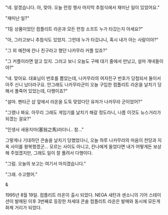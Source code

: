 "네. 알겠습니다. 아, 맞아. 오늘 런칭 행사 마지막 추첨식에서 재미난 일이 있었어요." 

"재미난 일?" 

"1등 상품이었던 컴플리트 라온과 모든 런칭 소프트 누가 타갔는지 아세요?" 

"아, 그러고보니 추첨식도 있었지. 그런데 누가 타갔냐니, 혹시 내가 아는 사람이야?" 

"그 외 예전에 칸나 친구라고 했던 나카무라 커플 있죠?" 

"그 커플이라면 알고 있지. 그러고 보니 오늘도 구매 대기 줄에서 만났고, 설마 걔네들이야?" 

"네. 맞아요. 대표님이 번호를 뽑았는데, 나카무라의 여자친구 번호가 당첨되서 둘이서 아주 신니 났더라구요. 안그래도 나카무라군이 오늘 구입한 컴플리트 라온을 날치기 당해서 풀죽어 있었는데, 다행이죠?" 

"설마. 펜타곤 샵 앞에서 라온을 도둑 맞았다던 유저가 나카무라 군이었어?" 

"그랬나 봐요. 아무리 그래도 게임기를 날치기 해갈 정도라니, 나름 이것도 뉴스거리가 되겠는 걸요?" 

"인생사 새옹지마(塞翁之馬)라더니.. 참..." 

그렇게나 기대하던 콘솔을 날치기 당했었다니, 오늘 하루 나카무라의 마음이 천당과 지옥 사이를 왕복했겠군... 
모르는 사이도 아니고, 칸나에게 들었다면 내가 어떻게든 보상해 주었겠지만, 그래도 일이 잘 풀려서 다행이다. 

"그럼. 오늘의 보고는 여기서 마치겠습니다." 

"그래. 수고했어." 

& 

1995년 8월 19일. 컴플리트 라온이 출시 되었다. 
NEGA 새턴과 센소니의 기어 스테이션이 발매된 이후 3번째로 등장한 차세대 콘솔 컴플리트 라온은 발매와 동시에 모든게 화제 거리가 되었다. 